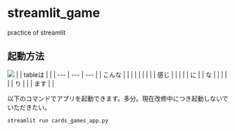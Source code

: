 # streamlit_game
practice of streamlit
## 起動方法​
![](2025-10-10-13-22-46.png)
|       |  tableは     |       |
|  ---  |  ---  |  ---  |
|  こんな     |       |       |
|       |       |       |
|       |  感じ     |       |
|       |       |  に     |
|    な   |       |       |
|       |       |   り    |
|       |   ます    |       |


以下のコマンドでアプリを起動できます。​​多分。現在改修中につき起動しないでいただきたい。

```bash​
streamlit run cards_games_app.py
